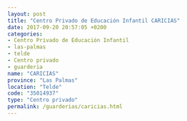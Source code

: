 ```yaml
---
layout: post
title: "Centro Privado de Educación Infantil CARICIAS"
date: 2017-09-20 20:57:05 +0200
categories:
- Centro Privado de Educación Infantil
- las-palmas
- telde
- Centro privado
- guarderia
name: "CARICIAS"
province: "Las Palmas"
location: "Telde"
code: "35014937"
type: "Centro privado"
permalink: /guarderias/caricias.html
---
```

